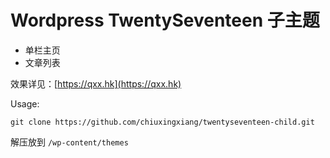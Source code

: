 # Wordpress TwentySeventeen 子主题

- 单栏主页
- 文章列表

效果详见：[https://qxx.hk](https://qxx.hk)

Usage:

`git clone https://github.com/chiuxingxiang/twentyseventeen-child.git`

解压放到
`/wp-content/themes`
